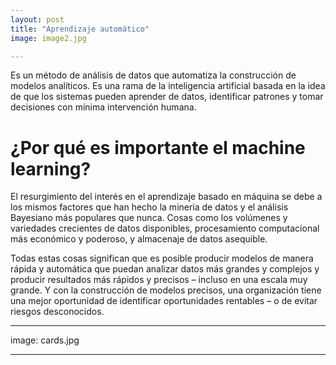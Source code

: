 ```yaml
---
layout: post
title: "Aprendizaje automático"
image: image2.jpg 

---
```


Es un método de análisis de datos que automatiza la construcción de modelos analíticos. Es una rama de la inteligencia artificial basada en la idea de que los sistemas pueden aprender de datos, identificar patrones y tomar decisiones con mínima intervención humana.


# ¿Por qué es importante el machine learning?

El resurgimiento del interés en el aprendizaje basado en máquina se debe a los mismos factores que han hecho la minería de datos y el análisis Bayesiano más populares que nunca. Cosas como los volúmenes y variedades crecientes de datos disponibles, procesamiento computacional más económico y poderoso, y almacenaje de datos asequible.

Todas estas cosas significan que es posible producir modelos de manera rápida y automática que puedan analizar datos más grandes y complejos y producir resultados más rápidos y precisos – incluso en una escala muy grande. Y con la construcción de modelos precisos, una organización tiene una mejor oportunidad de identificar oportunidades rentables – o de evitar riesgos desconocidos.

---
image: cards.jpg

---
